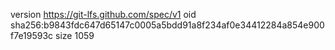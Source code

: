 version https://git-lfs.github.com/spec/v1
oid sha256:b9843fdc647d65147c0005a5bdd91a8f234af0e34412284a854e900f7e19593c
size 1059
